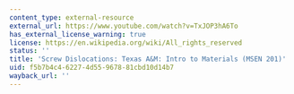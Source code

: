 ```yaml
---
content_type: external-resource
external_url: https://www.youtube.com/watch?v=TxJOP3hA6To
has_external_license_warning: true
license: https://en.wikipedia.org/wiki/All_rights_reserved
status: ''
title: 'Screw Dislocations: Texas A&M: Intro to Materials (MSEN 201)'
uid: f5b7b4c4-6227-4d55-9678-81cbd10d14b7
wayback_url: ''
---
```

